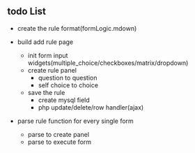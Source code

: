 ## todo List ##
* create the rule format(formLogic.mdown)
* build add rule page
	- init form input widgets(multiple_choice/checkboxes/matrix/dropdown)
    - create rule panel
        + question to question
        + self choice to choice
    - save the rule
        + create mysql field
        + php update/delete/row handler(ajax)

* parse rule function for every single form
    - parse to create panel
    - parse to execute form